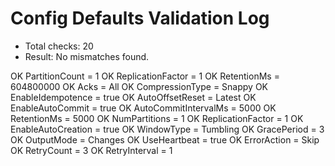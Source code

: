 # Config Defaults Validation Log

- Total checks: 20
- Result: No mismatches found.

OK PartitionCount = 1
OK ReplicationFactor = 1
OK RetentionMs = 604800000
OK Acks = All
OK CompressionType = Snappy
OK EnableIdempotence = true
OK AutoOffsetReset = Latest
OK EnableAutoCommit = true
OK AutoCommitIntervalMs = 5000
OK RetentionMs = 5000
OK NumPartitions = 1
OK ReplicationFactor = 1
OK EnableAutoCreation = true
OK WindowType = Tumbling
OK GracePeriod = 3
OK OutputMode = Changes
OK UseHeartbeat = true
OK ErrorAction = Skip
OK RetryCount = 3
OK RetryInterval = 1
